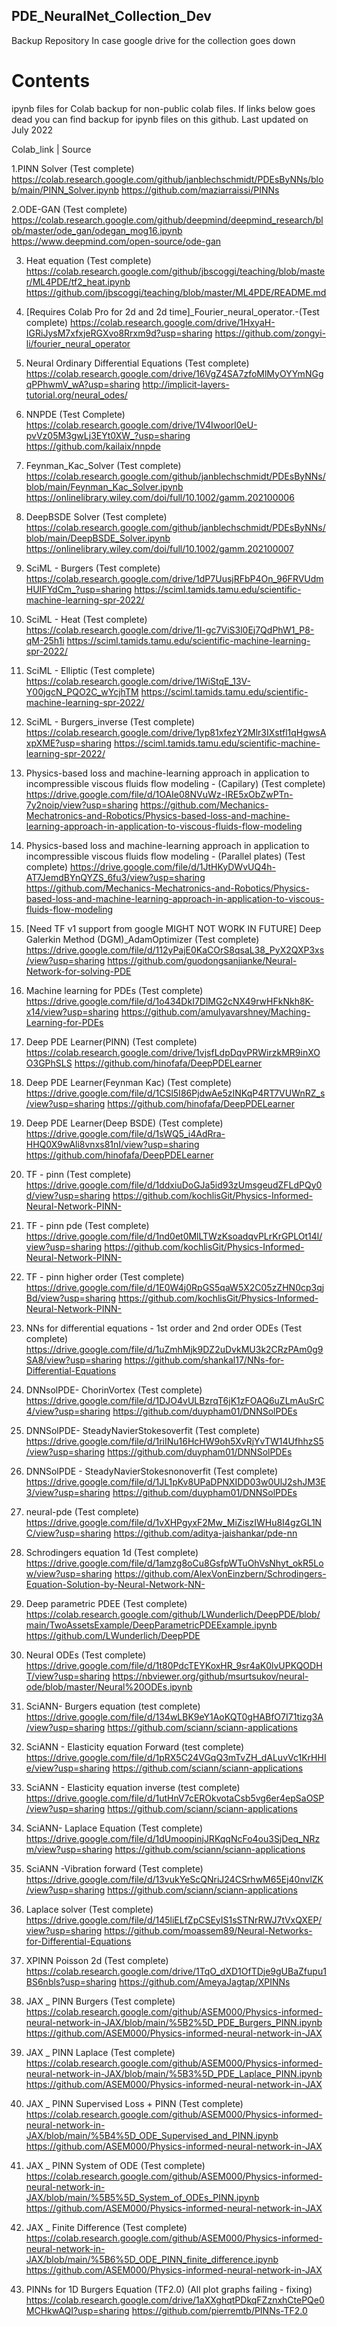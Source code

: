 ## PDE_NeuralNet_Collection_Dev
Backup Repository In case google drive for the collection goes down

# Contents
ipynb files for Colab backup for non-public colab files. If links below goes dead you can find backup for ipynb files on this github. Last updated on July 2022

Colab_link | Source

1.PINN Solver (Test complete)
https://colab.research.google.com/github/janblechschmidt/PDEsByNNs/blob/main/PINN_Solver.ipynb	https://github.com/maziarraissi/PINNs

2.ODE-GAN (Test complete)
https://colab.research.google.com/github/deepmind/deepmind_research/blob/master/ode_gan/odegan_mog16.ipynb	https://www.deepmind.com/open-source/ode-gan

3. Heat equation (Test complete)
https://colab.research.google.com/github/jbscoggi/teaching/blob/master/ML4PDE/tf2_heat.ipynb	https://github.com/jbscoggi/teaching/blob/master/ML4PDE/README.md

4. [Requires Colab Pro for 2d and 2d time]_Fourier_neural_operator.-(Test complete)
https://colab.research.google.com/drive/1HxyaH-IGRiJysM7xfxjeRGXvo8Rrxm9d?usp=sharing	https://github.com/zongyi-li/fourier_neural_operator

5. Neural Ordinary Differential Equations (Test complete)
https://colab.research.google.com/drive/16VgZ4SA7zfoMlMyOYYmNGgqPPhwmV_wA?usp=sharing	http://implicit-layers-tutorial.org/neural_odes/

6. NNPDE (Test Complete)
https://colab.research.google.com/drive/1V4Iwoorl0eU-pvVz05M3gwLj3EYt0XW_?usp=sharing	https://github.com/kailaix/nnpde

7. Feynman_Kac_Solver (Test complete)
https://colab.research.google.com/github/janblechschmidt/PDEsByNNs/blob/main/Feynman_Kac_Solver.ipynb	https://onlinelibrary.wiley.com/doi/full/10.1002/gamm.202100006

8. DeepBSDE Solver (Test complete)
https://colab.research.google.com/github/janblechschmidt/PDEsByNNs/blob/main/DeepBSDE_Solver.ipynb	https://onlinelibrary.wiley.com/doi/full/10.1002/gamm.202100007

9. SciML - Burgers (Test complete)
https://colab.research.google.com/drive/1dP7UusjRFbP4On_96FRVUdmHUIFYdCm_?usp=sharing	https://sciml.tamids.tamu.edu/scientific-machine-learning-spr-2022/

10. SciML - Heat (Test complete)
https://colab.research.google.com/drive/1I-gc7ViS3l0Ej7QdPhW1_P8-qM-25h1i	https://sciml.tamids.tamu.edu/scientific-machine-learning-spr-2022/

11. SciML - Elliptic (Test complete)
https://colab.research.google.com/drive/1WiStqE_13V-Y00jgcN_PQO2C_wYcjhTM	https://sciml.tamids.tamu.edu/scientific-machine-learning-spr-2022/

12. SciML - Burgers_inverse (Test complete)
https://colab.research.google.com/drive/1yp81xfezY2Mlr3IXstfl1qHgwsAxpXME?usp=sharing	https://sciml.tamids.tamu.edu/scientific-machine-learning-spr-2022/

13. Physics-based loss and machine-learning approach in application to incompressible viscous fluids flow modeling - (Capilary) (Test complete)
https://drive.google.com/file/d/1OAIe08NVuWz-IRE5xObZwPTn-7y2noip/view?usp=sharing	https://github.com/Mechanics-Mechatronics-and-Robotics/Physics-based-loss-and-machine-learning-approach-in-application-to-viscous-fluids-flow-modeling

14. Physics-based loss and machine-learning approach in application to incompressible viscous fluids flow modeling - (Parallel plates) (Test complete)
https://drive.google.com/file/d/1JtHKyDWvUQ4h-AT7JemdBYnQYZS_6fu3/view?usp=sharing	https://github.com/Mechanics-Mechatronics-and-Robotics/Physics-based-loss-and-machine-learning-approach-in-application-to-viscous-fluids-flow-modeling

15. [Need TF v1 support from google MIGHT NOT WORK IN FUTURE] Deep Galerkin Method (DGM)_AdamOptimizer (Test complete)
https://drive.google.com/file/d/112yPajE0KaCOrS8qsaL38_PyX2QXP3xs/view?usp=sharing	https://github.com/guodongsanjianke/Neural-Network-for-solving-PDE

16. Machine learning for PDEs (Test complete)
https://drive.google.com/file/d/1o434DkI7DlMG2cNX49rwHFkNkh8K-x14/view?usp=sharing	https://github.com/amulyavarshney/Maching-Learning-for-PDEs

17. Deep PDE Learner(PINN) (Test complete)
https://colab.research.google.com/drive/1vjsfLdpDqvPRWirzkMR9inXOO3GPhSLS	https://github.com/hinofafa/DeepPDELearner

18. Deep PDE Learner(Feynman Kac) (Test complete)
https://drive.google.com/file/d/1CSl5I86PjdwAe5zINKqP4RT7VUWnRZ_s/view?usp=sharing	https://github.com/hinofafa/DeepPDELearner

19. Deep PDE Learner(Deep BSDE) (Test complete)
https://drive.google.com/file/d/1sWQ5_i4AdRra-HHQ0X9wAli8vnxs81nI/view?usp=sharing	https://github.com/hinofafa/DeepPDELearner

20. TF - pinn (Test complete)
https://drive.google.com/file/d/1ddxiuDoGJa5id93zUmsgeudZFLdPQy0d/view?usp=sharing	https://github.com/kochlisGit/Physics-Informed-Neural-Network-PINN-

21. TF -  pinn pde (Test complete)
https://drive.google.com/file/d/1nd0et0MlLTWzKsoadqvPLrKrGPLOt14l/view?usp=sharing	https://github.com/kochlisGit/Physics-Informed-Neural-Network-PINN-

22. TF - pinn higher order (Test complete)
https://drive.google.com/file/d/1E0W4j0RpGS5qaW5X2C05zZHN0cp3qjBd/view?usp=sharing	https://github.com/kochlisGit/Physics-Informed-Neural-Network-PINN-

23. NNs for differential equations - 1st order and 2nd order ODEs (Test complete)
https://drive.google.com/file/d/1uZmhMjk9DZ2uDvkMU3k2CRzPAm0g9SA8/view?usp=sharing	https://github.com/shankal17/NNs-for-Differential-Equations

24. DNNsolPDE- ChorinVortex (Test complete)
https://drive.google.com/file/d/1DJO4vULBzrqT6jK1zFOAQ6uZLmAuSrC4/view?usp=sharing	https://github.com/duypham01/DNNSolPDEs

25. DNNSolPDE- SteadyNavierStokesoverfit (Test complete)
https://drive.google.com/file/d/1riINu16HcHW9oh5XvRjYvTW14UfhhzS5/view?usp=sharing	https://github.com/duypham01/DNNSolPDEs

26. DNNSolPDE - SteadyNavierStokesnonoverfit (Test complete)
https://drive.google.com/file/d/1JL1pKv8UPaDPNXIDD03w0UlJ2shJM3E3/view?usp=sharing	https://github.com/duypham01/DNNSolPDEs

27. neural-pde (Test complete)
https://drive.google.com/file/d/1vXHPgyxF2Mw_MiZiszIWHu8I4gzGL1NC/view?usp=sharing	https://github.com/aditya-jaishankar/pde-nn

28. Schrodingers equation 1d (Test complete)
https://drive.google.com/file/d/1amzg8oCu8GsfpWTuOhVsNhyt_okR5Low/view?usp=sharing	https://github.com/AlexVonEinzbern/Schrodingers-Equation-Solution-by-Neural-Network-NN-

29. Deep parametric PDEE (Test complete)
https://colab.research.google.com/github/LWunderlich/DeepPDE/blob/main/TwoAssetsExample/DeepParametricPDEExample.ipynb	https://github.com/LWunderlich/DeepPDE

30. Neural ODEs (Test complete)
https://drive.google.com/file/d/1t80PdcTEYKoxHR_9sr4aK0lvUPKQODHT/view?usp=sharing	https://nbviewer.org/github/msurtsukov/neural-ode/blob/master/Neural%20ODEs.ipynb

31. SciANN- Burgers equation (test complete)
https://drive.google.com/file/d/134wLBK9eY1AoKQT0gHABfO7I71tizg3A/view?usp=sharing	https://github.com/sciann/sciann-applications

32. SciANN - Elasticity equation Forward (test complete)
https://drive.google.com/file/d/1pRX5C24VGqQ3mTvZH_dALuvVc1KrHHIe/view?usp=sharing	https://github.com/sciann/sciann-applications

33. SciANN - Elasticity equation inverse (test complete)
https://drive.google.com/file/d/1utHnV7cEROkvotaCsb5vg6er4epSaOSP/view?usp=sharing	https://github.com/sciann/sciann-applications

34. SciANN- Laplace Equation (Test complete) 
https://drive.google.com/file/d/1dUmoopinjJRKqqNcFo4ou3SjDeq_NRzm/view?usp=sharing	https://github.com/sciann/sciann-applications

35. SciANN -Vibration forward (Test complete)
https://drive.google.com/file/d/13vukYeScQNriJ24CSrhwM65Ej40nvlZK/view?usp=sharing	https://github.com/sciann/sciann-applications

36. Laplace solver (Test complete)
https://drive.google.com/file/d/145liELfZpCSEyIS1sSTNrRWJ7tVxQXEP/view?usp=sharing	https://github.com/moassem89/Neural-Networks-for-Differential-Equations

37. XPINN Poisson 2d (Test complete)
https://colab.research.google.com/drive/1TqO_dXD1OfTDje9gUBaZfupu1BS6nbls?usp=sharing	https://github.com/AmeyaJagtap/XPINNs

38. JAX _ PINN Burgers (Test complete)
https://colab.research.google.com/github/ASEM000/Physics-informed-neural-network-in-JAX/blob/main/%5B2%5D_PDE_Burgers_PINN.ipynb	https://github.com/ASEM000/Physics-informed-neural-network-in-JAX

39. JAX _ PINN Laplace (Test complete)
https://colab.research.google.com/github/ASEM000/Physics-informed-neural-network-in-JAX/blob/main/%5B3%5D_PDE_Laplace_PINN.ipynb	https://github.com/ASEM000/Physics-informed-neural-network-in-JAX

40. JAX _ PINN Supervised Loss + PINN (Test complete)
https://colab.research.google.com/github/ASEM000/Physics-informed-neural-network-in-JAX/blob/main/%5B4%5D_ODE_Supervised_and_PINN.ipynb	https://github.com/ASEM000/Physics-informed-neural-network-in-JAX

41. JAX _ PINN System of ODE (Test complete)
https://colab.research.google.com/github/ASEM000/Physics-informed-neural-network-in-JAX/blob/main/%5B5%5D_System_of_ODEs_PINN.ipynb	https://github.com/ASEM000/Physics-informed-neural-network-in-JAX

42. JAX _ Finite Difference (Test complete)
https://colab.research.google.com/github/ASEM000/Physics-informed-neural-network-in-JAX/blob/main/%5B6%5D_ODE_PINN_finite_difference.ipynb	https://github.com/ASEM000/Physics-informed-neural-network-in-JAX

43. PINNs for 1D Burgers Equation (TF2.0) (All plot graphs failing - fixing)
https://colab.research.google.com/drive/1aXXghqtPDkqFZznxhCtePQe0MCHkwAQI?usp=sharing	https://github.com/pierremtb/PINNs-TF2.0
